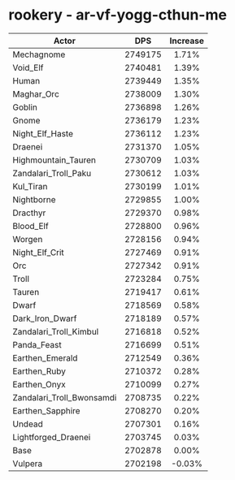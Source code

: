 # rookery - ar-vf-yogg-cthun-me
| Actor | DPS | Increase |
|---|:---:|:---:|
|Mechagnome|2749175|1.71%|
|Void_Elf|2740481|1.39%|
|Human|2739449|1.35%|
|Maghar_Orc|2738009|1.30%|
|Goblin|2736898|1.26%|
|Gnome|2736179|1.23%|
|Night_Elf_Haste|2736112|1.23%|
|Draenei|2731370|1.05%|
|Highmountain_Tauren|2730709|1.03%|
|Zandalari_Troll_Paku|2730612|1.03%|
|Kul_Tiran|2730199|1.01%|
|Nightborne|2729855|1.00%|
|Dracthyr|2729370|0.98%|
|Blood_Elf|2728800|0.96%|
|Worgen|2728156|0.94%|
|Night_Elf_Crit|2727469|0.91%|
|Orc|2727342|0.91%|
|Troll|2723284|0.75%|
|Tauren|2719417|0.61%|
|Dwarf|2718569|0.58%|
|Dark_Iron_Dwarf|2718189|0.57%|
|Zandalari_Troll_Kimbul|2716818|0.52%|
|Panda_Feast|2716699|0.51%|
|Earthen_Emerald|2712549|0.36%|
|Earthen_Ruby|2710372|0.28%|
|Earthen_Onyx|2710099|0.27%|
|Zandalari_Troll_Bwonsamdi|2708735|0.22%|
|Earthen_Sapphire|2708270|0.20%|
|Undead|2707301|0.16%|
|Lightforged_Draenei|2703745|0.03%|
|Base|2702878|0.00%|
|Vulpera|2702198|-0.03%|
